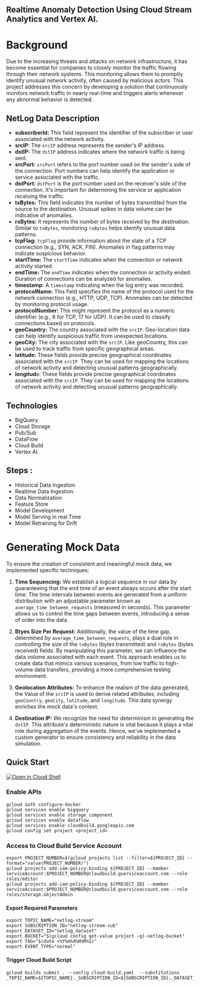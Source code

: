 ## Realtime Anomaly Detection Using Cloud Stream Analytics and Vertex AI.

# Background
Due to the increasing threats and attacks on network infrastructure, it has become essential for companies to closely monitor the traffic flowing through their network systems. This monitoring allows them to promptly identify unusual network activity, often caused by malicious actors. This project addresses this concern by developing a solution that continuously monitors network traffic in nearly real-time and triggers alerts whenever any abnormal behavior is detected.


## NetLog Data Description
- **subscriberId:** This field represent the identifier of the subscriber or user associated with the network activity. 
- **srcIP:** The `srcIP` address represents the sender's IP address. 
- **dstIP:** The `dstIP` address indicates where the network traffic is being sent.
- **srcPort:** `srcPort` refers to the port number used on the sender's side of the connection. Port numbers can help identify the application or service associated with the traffic.
- **dstPort:** `dstPort` is the port number used on the receiver's side of the connection. It's important for determining the service or application receiving the traffic.
- **txBytes:** This field indicates the number of bytes transmitted from the source to the destination. Unusual spikes in data volume can be indicative of anomalies.
- **rxBytes:** It represents the number of bytes received by the destination. Similar to `txBytes`, monitoring `rxBytes` helps identify unusual data patterns.
- **tcpFlag:** `tcpFlag` provide information about the state of a TCP connection (e.g., SYN, ACK, FIN). Anomalies in flag patterns may indicate suspicious behavior.
- **startTime:** The `startTime` indicates when the connection or network activity started.
- **endTime:** The `endTime` indicates when the connection or activity ended. Duration of connections can be analyzed for anomalies.
- **timestamp:** A `timestamp` indicating when the log entry was recorded.
- **protocolName:** This field specifies the name of the protocol used for the network connection (e.g., HTTP, UDP, TCP). Anomalies can be detected by monitoring protocol usage.
- **protocolNumber:** This might represent the protocol as a numeric identifier (e.g., 6 for TCP, 17 for UDP). It can be used to classify connections based on protocols.
- **geoCountry:** The country associated with the `srcIP`. Geo-location data can help identify suspicious traffic from unexpected locations.
- **geoCity:** The city associated with the `srcIP`. Like geoCountry, this can be used to track traffic from specific geographical areas.
- **latitude:** These fields provide precise geographical coordinates associated with the `srcIP`. They can be used for mapping the locations of network activity and detecting unusual patterns geographically.
- **longitud**e: These fields provide precise geographical coordinates associated with the `srcIP`. They can be used for mapping the locations of network activity and detecting unusual patterns geographically.

## Technologies
- BigQuery
- Cloud Storage
- Pub/Sub
- DataFlow
- Cloud Build
- Vertex AI

## Steps :
- Historical Data Ingestion
- Realtime Data Ingestion
- Data Normalization
- Feature Store 
- Model Development
- Model Serving in real Time
- Model Retraining for Drift

# Generating Mock Data
To ensure the creation of consistent and meaningful mock data, we implemented specific techniques:

1. **Time Sequencing:** We establish a logical sequence in our data by guaranteeing that the end time of an event always occurs after the start time. The time intervals between events are generated from a uniform distribution with an adjustable parameter known as `average_time_between_requests` (measured in seconds). This parameter allows us to control the time gaps between events, introducing a sense of order into the data.

2. **Btyes Size Per Request:** Additionally, the value of the time gap, determined by `average_time_between_requests`, plays a dual role in controlling the size of the `txBytes` (bytes transmitted) and `rxBytes` (bytes received) fields. By manipulating this parameter, we can influence the data volume associated with each event. This approach enables us to create data that mimics various scenarios, from low traffic to high-volume data transfers, providing a more comprehensive testing environment.

3. **Geolocation Attributes:** To enhance the realism of the data generated, the Value of the `srcIP` is used to derive related attributes, including `geoCountry`, `geoCity`, `latitude`, and `longitude`. This data synergy enriches the mock data's context.

4. **Destination IP:** We recognize the need for determinism in generating the `dstIP`. This attribute's deterministic nature is vital because it plays a vital role during aggregation of the events. Hence, we've implemented a custom generator to ensure consistency and reliability in the data simulation.
<!-- These techniques not only eliminate randomness but also empower you to simulate data that aligns with specific use cases and testing scenarios. Adjusting the `average_time_between_requests` parameter offers flexibility in shaping the characteristics of your mock data for more meaningful testing and analysis.

These strategies collectively eliminate randomness from the data generation process, imbuing your mock data with structure, relevance, and precision. This approach not only facilitates rigorous testing but also enables you to replicate a wide array of scenarios, fostering comprehensive evaluation and analysis. The flexibility provided by these techniques empowers you to tailor your mock data to specific use cases and testing objectives. -->

## Quick Start

[![Open in Cloud Shell](http://gstatic.com/cloudssh/images/open-btn.svg)](https://console.cloud.google.com/cloudshell/editor?cloudshell_git_repo=https://github.com/GoogleCloudPlatform/df-ml-anomaly-detection.git)

### Enable APIs

```
gcloud auth configure-docker
gcloud services enable bigquery
gcloud services enable storage_component
gcloud services enable dataflow
gcloud services enable cloudbuild.googleapis.com
gcloud config set project <project_id>
```
### Access to Cloud Build Service Account 

```export PROJECT_ID=$(gcloud config get-value project)
export PROJECT_NUMBER=$(gcloud projects list --filter=${PROJECT_ID} --format="value(PROJECT_NUMBER)") 
gcloud projects add-iam-policy-binding ${PROJECT_ID} --member serviceAccount:$PROJECT_NUMBER@cloudbuild.gserviceaccount.com --role roles/editor
gcloud projects add-iam-policy-binding ${PROJECT_ID} --member serviceAccount:$PROJECT_NUMBER@cloudbuild.gserviceaccount.com --role roles/storage.objectAdmin
```

#### Export Required Parameters 
```
export TOPIC_NAME="netlog-stream"
export SUBSCRIPTION_ID="netlog-stream-sub"
export DATASET_ID="netlog_dataset"
export BUCKET="$(gcloud config get-value project -q)-netlog-bucket"
export TAG="$(date +%Y%m%d%H%M%S)"
export EVENT_TYPE="normal"
```

#### Trigger Cloud Build Script

```
gcloud builds submit . --config cloud-build.yaml  --substitutions _TOPIC_NAME=${TOPIC_NAME},_SUBSCRIPTION_ID=${SUBSCRIPTION_ID},_DATASET_ID=${DATASET_ID},_BUCKET=${BUCKET},_TAG=${TAG},_EVENT_TYPE=${EVENT_TYPE}
```

